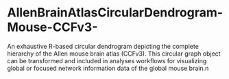# AllenBrainAtlasCircularDendrogram-Mouse-CCFv3-
An exhaustive R-based circular dendrogram depicting the complete hierarchy of the Allen mouse brain atlas (CCFv3). This circular graph object can be transformed and included in analyses workflows for visualizing global or focused network information data of the global mouse brain.n
